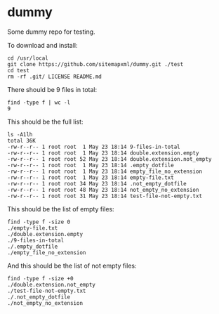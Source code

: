 # dummy
Some dummy repo for testing.

To download and install:
```
cd /usr/local
git clone https://github.com/sitemapxml/dummy.git ./test
cd test
rm -rf .git/ LICENSE README.md
```

There should be 9 files in total:
```
find -type f | wc -l
9
```

This should be the full list:
```
ls -A1lh
total 36K
-rw-r--r-- 1 root root  1 May 23 18:14 9-files-in-total
-rw-r--r-- 1 root root  1 May 23 18:14 double.extension.empty
-rw-r--r-- 1 root root 52 May 23 18:14 double.extension.not_empty
-rw-r--r-- 1 root root  1 May 23 18:14 .empty_dotfile
-rw-r--r-- 1 root root  1 May 23 18:14 empty_file_no_extension
-rw-r--r-- 1 root root  1 May 23 18:14 empty-file.txt
-rw-r--r-- 1 root root 34 May 23 18:14 .not_empty_dotfile
-rw-r--r-- 1 root root 48 May 23 18:14 not_empty_no_extension
-rw-r--r-- 1 root root 31 May 23 18:14 test-file-not-empty.txt
```

This should be the list of empty files:
```
find -type f -size 0
./empty-file.txt
./double.extension.empty
./9-files-in-total
./.empty_dotfile
./empty_file_no_extension
```

And this should be the list of not empty files:
```
find -type f -size +0
./double.extension.not_empty
./test-file-not-empty.txt
./.not_empty_dotfile
./not_empty_no_extension
```
